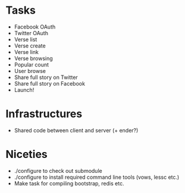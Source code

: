 # Tasks
* Facebook OAuth
* Twitter OAuth
* Verse list
* Verse create
* Verse link
* Verse browsing
* Popular count
* User browse
* Share full story on Twitter
* Share full story on Facebook
* Launch!

# Infrastructures
* Shared code between client and server (+ ender?)

# Niceties
* ./configure to check out submodule
* ./configure to install required command line tools (vows, lessc etc.)
* Make task for compiling bootstrap, redis etc.


